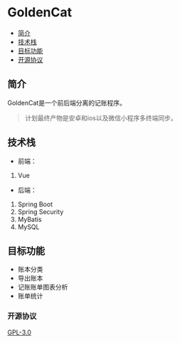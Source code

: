 # GoldenCat
* [简介](#简介)
* [技术栈](#技术栈)
* [目标功能](#目标功能)
* [开源协议](#开源协议)
## 简介
GoldenCat是一个前后端分离的记账程序。
>计划最终产物是安卓和ios以及微信小程序多终端同步。

## 技术栈
 - 前端：
 1. Vue    
 - 后端：
 1. Spring Boot  
 2. Spring Security  
 3. MyBatis
 4. MySQL
## 目标功能
 - 账本分类  
 - 导出账本  
 - 记账账单图表分析     
 - 账单统计    
### 开源协议
[GPL-3.0](https://choosealicense.com/licenses/gpl-3.0/)  
